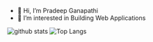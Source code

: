 - 👋 Hi, I’m Pradeep Ganapathi
- 👀 I’m interested in Building Web Applications

![github stats](https://github-readme-stats.vercel.app/api?username=pradeepdeep82&show_icons=true)
![Top Langs](https://github-readme-stats.vercel.app/api/top-langs/?username=pradeepdeep82&langs_count=4)
<!-- ![Top Langs](https://github-readme-stats.vercel.app/api/top-langs/?username=pradeepdeep82&langs_count=4) -->


<!---
pradeepdeep82/pradeepdeep82 is a ✨ special ✨ repository because its `README.md` (this file) appears on your GitHub profile.
You can click the Preview link to take a look at your changes.
--->

